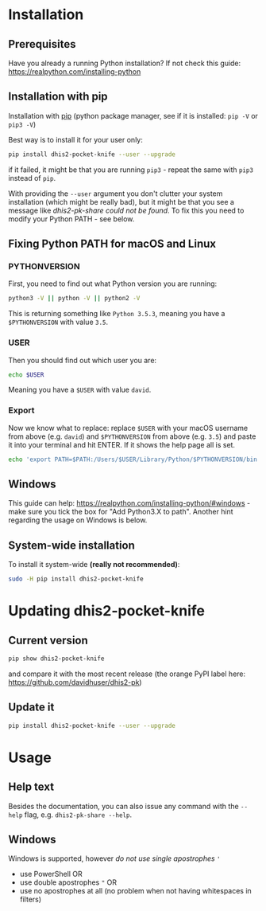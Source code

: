 # Installation

## Prerequisites

Have you already a running Python installation? If not check this guide: https://realpython.com/installing-python

## Installation with pip

Installation with [pip](https://pip.pypa.io/en/stable/installing)
(python package manager, see if it is installed: `pip -V` or `pip3 -V`)

Best way is to install it for your user only:

```bash
pip install dhis2-pocket-knife --user --upgrade
```

if it failed, it might be that you are running `pip3` - repeat the same with `pip3` instead of `pip`.

With providing the `--user` argument you don't clutter your system installation (which might be really bad), but it might be that you see a message like *dhis2-pk-share could not be found*. To fix
this you need to modify your Python PATH - see below. 

## Fixing Python PATH for macOS and Linux

### PYTHONVERSION

First, you need to find out what Python version you are running:

```bash
python3 -V || python -V || python2 -V
```
This is returning something like `Python 3.5.3`, meaning you have a `$PYTHONVERSION` with value `3.5`.

### USER

Then you should find out which user you are:

```bash
echo $USER
```
Meaning you have a `$USER` with value `david`.

### Export

Now we know what to replace: replace `$USER` with your macOS username from above (e.g. `david`) and `$PYTHONVERSION` from above (e.g. `3.5`) and paste it into your terminal and hit ENTER. If it shows the help page all is set.

```bash
echo 'export PATH=$PATH:/Users/$USER/Library/Python/$PYTHONVERSION/bin' >> ~/.bash_profile && source ~/.bash_profile && dhis2-pk-share --help
```

## Windows

This guide can help: https://realpython.com/installing-python/#windows - make sure you tick the box for "Add Python3.X to path". 
Another hint regarding the usage on Windows is below.


## System-wide installation

To install it system-wide **(really not recommended)**:

```bash
sudo -H pip install dhis2-pocket-knife
```

# Updating dhis2-pocket-knife

## Current version

```bash
pip show dhis2-pocket-knife
```

and compare it with the most recent release (the orange PyPI label here: https://github.com/davidhuser/dhis2-pk)

## Update it
```bash
pip install dhis2-pocket-knife --user --upgrade
```

# Usage

## Help text
Besides the documentation, you can also issue any command with the `--help` flag, e.g. `dhis2-pk-share --help`.

## Windows

Windows is supported, however _do not use single apostrophes_ `'`

 * use PowerShell OR 
 * use double apostrophes `"` OR 
 * use no apostrophes at all (no problem when not having whitespaces in filters)
